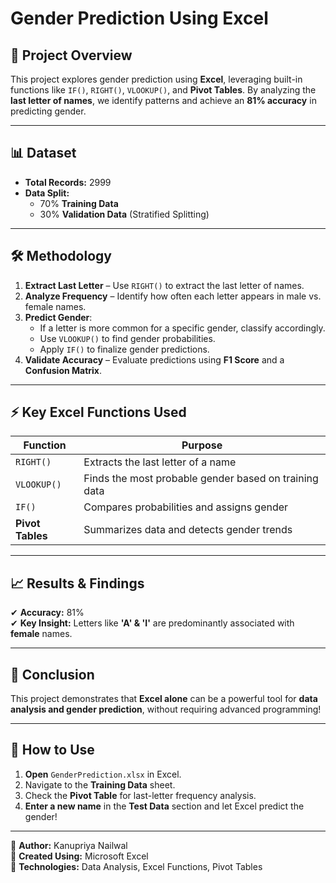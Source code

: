 # Gender Prediction Using Excel  

## 📌 Project Overview  
This project explores gender prediction using **Excel**, leveraging built-in functions like `IF()`, `RIGHT()`, `VLOOKUP()`, and **Pivot Tables**. By analyzing the **last letter of names**, we identify patterns and achieve an **81% accuracy** in predicting gender.  

---

## 📊 Dataset  
- **Total Records:** 2999  
- **Data Split:**  
  - 70% **Training Data**  
  - 30% **Validation Data** (Stratified Splitting)  

---

## 🛠 Methodology  
1. **Extract Last Letter** – Use `RIGHT()` to extract the last letter of names.  
2. **Analyze Frequency** – Identify how often each letter appears in male vs. female names.  
3. **Predict Gender**:  
   - If a letter is more common for a specific gender, classify accordingly.  
   - Use `VLOOKUP()` to find gender probabilities.  
   - Apply `IF()` to finalize gender predictions.  
4. **Validate Accuracy** – Evaluate predictions using **F1 Score** and a **Confusion Matrix**.  

---

## ⚡ Key Excel Functions Used  
| Function | Purpose |
|----------|---------|
| `RIGHT()` | Extracts the last letter of a name |
| `VLOOKUP()` | Finds the most probable gender based on training data |
| `IF()` | Compares probabilities and assigns gender |
| **Pivot Tables** | Summarizes data and detects gender trends |

---

## 📈 Results & Findings  
✔ **Accuracy:** 81%  
✔ **Key Insight:** Letters like **'A' & 'I'** are predominantly associated with **female** names.  

---

## 🎯 Conclusion  
This project demonstrates that **Excel alone** can be a powerful tool for **data analysis and gender prediction**, without requiring advanced programming!  

---

## 📝 How to Use  
1. **Open** `GenderPrediction.xlsx` in Excel.  
2. Navigate to the **Training Data** sheet.  
3. Check the **Pivot Table** for last-letter frequency analysis.  
4. **Enter a new name** in the **Test Data** section and let Excel predict the gender!  

---

🔹 **Author:** Kanupriya Nailwal  
📅 **Created Using:** Microsoft Excel  
🚀 **Technologies:** Data Analysis, Excel Functions, Pivot Tables  


